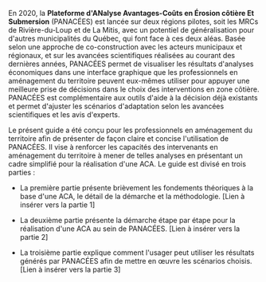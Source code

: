 En 2020, la **Plateforme d'ANalyse Avantages-Coûts en Érosion côtière Et Submersion** (PANACÉES) est lancée sur deux régions pilotes, soit les MRCs de Rivière-du-Loup et de La Mitis, avec un potentiel de généralisation pour d'autres municipalités du Québec, qui font face à ces deux aléas. Basée selon une approche de co-construction avec les acteurs municipaux et régionaux, et sur les avancées scientifiques réalisées au courant des dernières années, PANACÉES permet de visualiser les résultats d'analyses économiques dans une interface graphique que les professionnels en aménagement du territoire peuvent eux-mêmes utiliser pour appuyer une meilleure prise de décisions dans le choix des interventions en zone côtière. PANACÉES est complémentaire aux outils d'aide à la décision déjà existants et permet d'ajuster les scénarios d'adaptation selon les avancées scientifiques et les avis d'experts.

Le présent guide a été conçu pour les professionnels en aménagement du territoire afin de présenter de façon claire et concise l'utilisation de PANACÉES. Il vise à renforcer les capacités des intervenants en aménagement du territoire à mener de telles analyses en présentant un cadre simplifié pour la réalisation d'une ACA. Le guide est divisé en trois parties :

 - La première partie présente brièvement les fondements théoriques à la base d'une ACA, le détail de la démarche et la méthodologie. [Lien à insérer vers la partie 1]

 - La deuxième partie présente la démarche étape par étape pour la réalisation d'une ACA au sein de PANACÉES. [Lien à insérer vers la partie 2]

 - La troisième partie explique comment l'usager peut utiliser les résultats générés par PANACÉES afin de mettre en œuvre les scénarios choisis. [Lien à insérer vers la partie 3]